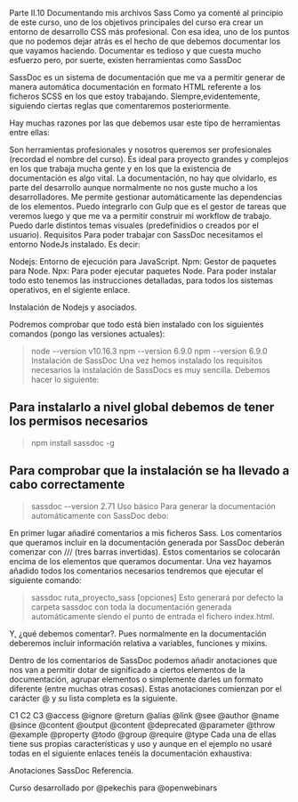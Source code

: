 Parte II.10 Documentando mis archivos Sass
Como ya comenté al principio de este curso, uno de los objetivos principales del curso era crear un entorno de desarrollo CSS más profesional. Con esa idea, uno de los puntos que no podemos dejar atrás es el hecho de que debemos documentar los que vayamos haciendo. Documentar es tedioso y que cuesta mucho esfuerzo pero, por suerte, existen herramientas como SassDoc

SassDoc es un sistema de documentación que me va a permitir generar de manera automática documentación en formato HTML referente a los ficheros SCSS en los que estoy trabajando. Siempre,evidentemente, siguiendo ciertas reglas que comentaremos posteriormente.

Hay muchas razones por las que debemos usar este tipo de herramientas entre ellas:

Son herramientas profesionales y nosotros queremos ser profesionales (recordad el nombre del curso).
Es ideal para proyecto grandes y complejos en los que trabaja mucha gente y en los que la existencia de documentación es algo vital.
La documentación, no hay que olvidarlo, es parte del desarrollo aunque normalmente no nos guste mucho a los desarrolladores.
Me permite gestionar automáticamente las dependencias de los elementos.
Puedo integrarlo con Gulp que es el gestor de tareas que veremos luego y que me va a permitir construir mi workflow de trabajo.
Puedo darle distintos temas visuales (predefinidios o creados por el usuario).
Requisitos
Para poder trabajar con SassDoc necesitamos el entorno NodeJs instalado. Es decir:

Nodejs: Entorno de ejecución para JavaScript.
Npm: Gestor de paquetes para Node.
Npx: Para poder ejecutar paquetes Node.
Para poder instalar todo esto tenemos las instrucciones detalladas, para todos los sistemas operativos, en el sigiente enlace.

Instalación de Nodejs y asociados.

Podremos comprobar que todo está bien instalado con los siguientes comandos (pongo las versiones actuales):

> node --version
v10.16.3
> npm --version
6.9.0
> npm --version
6.9.0
Instalación de SassDoc
Una vez hemos instalado los requisitos necesarios la instalación de SassDocs es muy sencilla. Debemos hacer lo siguiente:

## Para instalarlo a nivel global debemos de tener los permisos necesarios
> npm install sassdoc -g

## Para comprobar que la instalación se ha llevado a cabo correctamente
> sassdoc --version
2.71
Uso básico
Para generar la documentación automáticamente con SassDoc debo:

En primer lugar añadiré comentarios a mis ficheros Sass. Los comentarios que queramos incluir en la documentación generada por SassDoc deberán comenzar con /// (tres barras invertidas).
Estos comentarios se colocarán encima de los elementos que queramos documentar.
Una vez hayamos añadido todos los comentarios necesarios tendremos que ejecutar el siguiente comando:
> sassdoc ruta_proyecto_sass [opciones]
Esto generará por defecto la carpeta sassdoc con toda la documentación generada automáticamente siendo el punto de entrada el fichero index.html.

Y, ¿qué debemos comentar?. Pues normalmente en la documentación deberemos incluir información relativa a variables, funciones y mixins.

Dentro de los comentarios de SassDoc podemos añadir anotaciones que nos van a permitir dotar de significado a ciertos elementos de la documentación, agrupar elementos o simplemente darles un formato diferente (entre muchas otras cosas). Estas anotaciones comienzan por el carácter @ y su lista completa es la siguiente.

C1	C2	C3
@access	@ignore	@return
@alias	@link	@see
@author	@name	@since
@content	@output	@content
@deprecated	@parameter	@throw
@example	@property	@todo
@group	@require	@type
Cada una de ellas tiene sus propias características y uso y aunque en el ejemplo no usaré todas en el siguiente enlaces tenéis la documentación exhaustiva:

Anotaciones SassDoc Referencia.

Curso desarrollado por @pekechis para @openwebinars